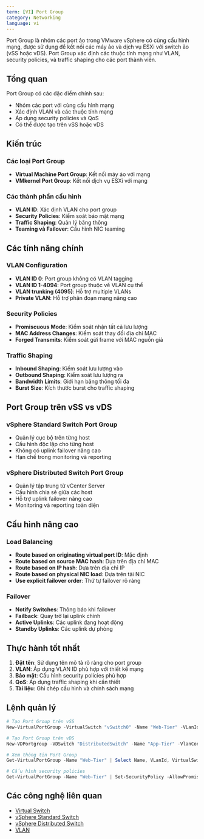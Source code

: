 ```yaml
---
term: [VI] Port Group
category: Networking
language: vi
---
```


Port Group là nhóm các port ảo trong VMware vSphere có cùng cấu hình mạng, được sử dụng để kết nối các máy ảo và dịch vụ ESXi với switch ảo (vSS hoặc vDS). Port Group xác định các thuộc tính mạng như VLAN, security policies, và traffic shaping cho các port thành viên.

## Tổng quan

Port Group có các đặc điểm chính sau:
- Nhóm các port với cùng cấu hình mạng
- Xác định VLAN và các thuộc tính mạng
- Áp dụng security policies và QoS
- Có thể được tạo trên vSS hoặc vDS

## Kiến trúc

### Các loại Port Group
- **Virtual Machine Port Group**: Kết nối máy ảo với mạng
- **VMkernel Port Group**: Kết nối dịch vụ ESXi với mạng

### Các thành phần cấu hình
- **VLAN ID**: Xác định VLAN cho port group
- **Security Policies**: Kiểm soát bảo mật mạng
- **Traffic Shaping**: Quản lý băng thông
- **Teaming và Failover**: Cấu hình NIC teaming

## Các tính năng chính

### VLAN Configuration
- **VLAN ID 0**: Port group không có VLAN tagging
- **VLAN ID 1-4094**: Port group thuộc về VLAN cụ thể
- **VLAN trunking (4095)**: Hỗ trợ multiple VLANs
- **Private VLAN**: Hỗ trợ phân đoạn mạng nâng cao

### Security Policies
- **Promiscuous Mode**: Kiểm soát nhận tất cả lưu lượng
- **MAC Address Changes**: Kiểm soát thay đổi địa chỉ MAC
- **Forged Transmits**: Kiểm soát gửi frame với MAC nguồn giả

### Traffic Shaping
- **Inbound Shaping**: Kiểm soát lưu lượng vào
- **Outbound Shaping**: Kiểm soát lưu lượng ra
- **Bandwidth Limits**: Giới hạn băng thông tối đa
- **Burst Size**: Kích thước burst cho traffic shaping

## Port Group trên vSS vs vDS

### vSphere Standard Switch Port Group
- Quản lý cục bộ trên từng host
- Cấu hình độc lập cho từng host
- Không có uplink failover nâng cao
- Hạn chế trong monitoring và reporting

### vSphere Distributed Switch Port Group
- Quản lý tập trung từ vCenter Server
- Cấu hình chia sẻ giữa các host
- Hỗ trợ uplink failover nâng cao
- Monitoring và reporting toàn diện

## Cấu hình nâng cao

### Load Balancing
- **Route based on originating virtual port ID**: Mặc định
- **Route based on source MAC hash**: Dựa trên địa chỉ MAC
- **Route based on IP hash**: Dựa trên địa chỉ IP
- **Route based on physical NIC load**: Dựa trên tải NIC
- **Use explicit failover order**: Thứ tự failover rõ ràng

### Failover
- **Notify Switches**: Thông báo khi failover
- **Failback**: Quay trở lại uplink chính
- **Active Uplinks**: Các uplink đang hoạt động
- **Standby Uplinks**: Các uplink dự phòng

## Thực hành tốt nhất

1. **Đặt tên**: Sử dụng tên mô tả rõ ràng cho port group
2. **VLAN**: Áp dụng VLAN ID phù hợp với thiết kế mạng
3. **Bảo mật**: Cấu hình security policies phù hợp
4. **QoS**: Áp dụng traffic shaping khi cần thiết
5. **Tài liệu**: Ghi chép cấu hình và chính sách mạng

## Lệnh quản lý

```powershell
# Tạo Port Group trên vSS
New-VirtualPortGroup -VirtualSwitch "vSwitch0" -Name "Web-Tier" -VLanId 10

# Tạo Port Group trên vDS
New-VDPortgroup -VDSwitch "DistributedSwitch" -Name "App-Tier" -VlanConfiguration (New-VDVlanConfiguration -VlanId 20)

# Xem thông tin Port Group
Get-VirtualPortGroup -Name "Web-Tier" | Select Name, VLanId, VirtualSwitch

# Cấu hình security policies
Get-VirtualPortGroup -Name "Web-Tier" | Set-SecurityPolicy -AllowPromiscuous $false -MacChanges $false -ForgedTransmits $false
```

## Các công nghệ liên quan

- [Virtual Switch](/glossary/term/virtual-switch.md)
- [vSphere Standard Switch](/glossary/term/vsphere-standard-switch.md)
- [vSphere Distributed Switch](/glossary/term/vsphere-distributed-switch.md)
- [VLAN](/glossary/term/vlan.md)